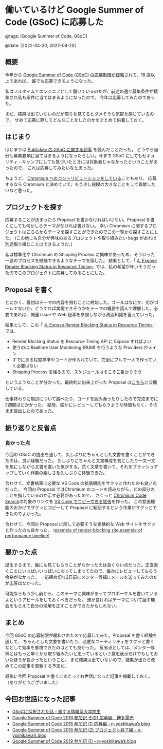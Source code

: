 # 働いているけど Google Summer of Code (GSoC) に応募した

@tags: [Google Summer of Code, GSoC]

@date: [2022-04-30, 2022-04-20]

## 概要

今年から [Google Summer of Code (GSoC) の応募制限が緩和](https://opensource.googleblog.com/2021/11/expanding-google-summer-of-code-in-2022.html)されて、18 歳以上であれば、
誰でも応募できるようになった。

私はフルタイムでエンジニアとして働いているのだが、前述の通り募集条件が緩和され私も条件に当てはまるようになったので、
今年は応募してみたのであった。

まだ、結果は出ていないのだが周りを見てるとダメそうな気配を感じているので、
せめて応募に際してどんなことをしたのかをまとめて供養しておく。

## はじまり

はじまりは [Publickey の GSoC に関する記事](https://www.publickey1.jp/blog/22/google_summer_of_code18.html) を読んだことだった。
どうやら自分も募集要項に当てはまるようになったらしい。今まで GSoC にしてもセキュリティ・キャンプにしても気づいたときには対象者じゃなかったということがあったので、 これは応募してみたいなと思った。

ちょうど、 [Chromium へのコントリビューションをしている](https://blog.bokken.io/articles/2022-02-28/investigate-chromium-cors-header-parse-failure.html)こともあり、
応募するなら Chromium と決めていて、もう少し規模の大きなことをして貢献したいなと思った。

## プロジェクトを探す

応募することが決まったら Proposal を書かなければいけない。Proposal を書くにしても何かしらテーマがなければ書けない。
幸い Chromium に関するプロジェクトは[こちら](https://docs.google.com/document/d/1QnqhnsmEnHxoD1j7sWNFL5nybQ7rh5bMgPuf3NQLAtg/edit#heading=h.604ls06hmu0p)からテーマを探すことができたのでこの一覧から探すことにした。
(この他にも自分が興味のあるプロジェクトや取り組みたい bugs があれば別途取り組むことはできるようだ。)

私は標準化や Chromium の Shipping Process に興味があっため、そういった一連のプロセスを経験できるようなテーマを探した。
結果として、「 [4. Expose Render Blocking Status in Resource Timing](https://docs.google.com/document/d/1QnqhnsmEnHxoD1j7sWNFL5nybQ7rh5bMgPuf3NQLAtg/edit#bookmark=kix.tngp8wlygnyc)」では、私の希望が叶いそうだったのでこのプロジェクトに応募してみることにした。

## Proposal を書く

とにかく、最初はテーマの内容を掴むことに終始した。ゴールはなにか、何がゴールでないか、どうすれば実現できそうかをテーマの概要を読んで理解した。必要であれば、関連 issue や Web 記事を参照しながら周辺知識を蓄えていった。

結果として、この「 [4. Expose Render Blocking Status in Resource Timing](https://docs.google.com/document/d/1QnqhnsmEnHxoD1j7sWNFL5nybQ7rh5bMgPuf3NQLAtg/edit#bookmark=kix.tngp8wlygnyc)」では、

- Render Blocking Status を Resource Timing API に Expose すればよい
- 使うのは Realtime User Monitoring (RUM) を行うような Providers がメイン
- すでにある程度標準やコードが作られていて、完全にフルで一人で作っていく必要はない
- Shipping Process を経るので、スケジュールはそこそこ掛かりそう

というようなことが分かった。最終的に出来上がった Proposal は[こちら](https://docs.google.com/document/d/11J7GYUEAUlFnN3l9yWdMUEvd08hCLe4AeKZnbB4yyfk/edit?usp=sharing)に公開している。

仕事終わりに周辺について調べたり、コードを読み漁ったりしたので完成までに2週間ほどかかった。
結局、誰かにレビューしてもらうような時間もなく、そのまま提出したのであった。

## 振り返りと反省点

### 良かった点

今回の GSoC の提出を通して、久しぶりにちゃんとした文書を書くことができたのは、良い経験だった。
久しぶりにちゃんと文書構成を気にしたり一文一文を気にしながら文書を書いた気がする。荒く文章を書いて、それをブラッシュアップしていく作業の楽しさを久しぶりに体験できた。

合わせて、文書執筆に必要な VS Code の拡張機能をサクッと作れたのも良い点だった。
今回の Proposal ではChromium のコードを読みながら、どの部分のことを指しているのか示す必要があったので、
さくっと [Chromium Code Search](https://source.chromium.org/chromium)の対象のリンクを [VS Code でコピーできる拡張](https://marketplace.visualstudio.com/items?itemName=negibokken.chromium-code-search-permalink)を作った。
この拡張機能のおかげでサクッとコピーして Proposal に転記するという作業がサクッとできたのでよかった。

合わせて、今回の Proposal に関して必要そうな実験的な Web サイトをサクッと作ったのも良かった。
([example of render-blocking site](https://x.bokken.io/example-render-blocking-site/index.html),[example of performance timeline](https://x.bokken.io/example-performance-timeline/index.html))

## 悪かった点

提出するまで、誰にも見てもらうことがなかったのは良くない点だった。正直書くことにいっぱいいっぱいになってしまってたので、誰かにレビューしてもらう余裕がなかった。
一応締め切り2日前にメンター候補にメールを送ってみたのだが応答はなかった。

可能ならもう少し前から、このテーマに興味があってプロポーザルを書いているよというアピールをしておくべきだった。
運が良ければテーマについて話す機会をもらえて自分の理解を正すことができたかもしれない。

## まとめ

今回 GSoC の応募制限が緩和されたので応募してみた。Proposal を書く経験を通して、
ちゃんとした文書を書いたり、必要なユーティリティをサクッと書くなどして効率を重視できたのはとても良かった。
反省点としては、メンター候補とはもっと早くから取り組みたいと思っているという意思表示だけでもしておいたほうが良かったということ。
まだ結果は出ていないので、結果が出たら改めてこの記事を更新する予定だ。

最後に今回 Proposal を書くにあたってお世話になった記事を掲載しておく。（ありがとうございました）

## 今回お世話になった記事

- [GSoCに採択された話 - 旅する情報系大学院生](https://travelingresearcher.com/entry/2017/05/06/010453)
- [Google Summer of Code 2016 参加記 その1 応募編 - 博多電光](https://hakatashi.hatenadiary.com/entry/2016/05/28/200827)
- [Google Summer of Code 2018 参加記 (1) 応募編 - n-yoshikawa’s blog](https://n-yoshikawa.hatenablog.com/entry/2018/04/26/015549)
- [Google Summer of Code 2018 参加記 (2) プロジェクト終了編 - n-yoshikawa’s blog](https://n-yoshikawa.hatenablog.com/entry/2018/08/25/175142)
- [Google Summer of Code 2019 参加記 (1) - n-yoshikawa’s blog](https://n-yoshikawa.hatenablog.com/entry/2019/06/29/111527)
